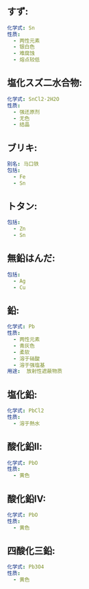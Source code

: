 ## すず:

```yaml
化学式: Sn
性质:
  - 两性元素
  - 银白色
  - 难腐蚀
  - 熔点较低

```

## 塩化スズ二水合物:

```yaml
化学式: SnCl2·2H2O
性质:
  - 强还原剂
  - 无色
  - 结晶

```

## ブリキ:

```yaml
别名: 马口铁
包括:
  - Fe
  - Sn
```

## トタン:

```yaml
包括:
  - Zn
  - Sn

```

## 無鉛はんだ:

```yaml
包括:
  - Ag
  - Cu

```

## 鉛:

```yaml
化学式: Pb
性质:
  - 两性元素
  - 青灰色
  - 柔软
  - 溶于硝酸
  - 溶于强塩基
用途:  放射性遮蔽物质

```

## 塩化鉛:

```yaml
化学式: PbCl2
性质:
  - 溶于熱水

```

## 酸化鉛Ⅱ:

```yaml
化学式: PbO
性质:
  - 黄色

```

## 酸化鉛IV:

```yaml
化学式: PbO
性质:
  - 黄色

```

## 四酸化三鉛:

```yaml
化学式: Pb3O4
性质:
  - 黄色
```